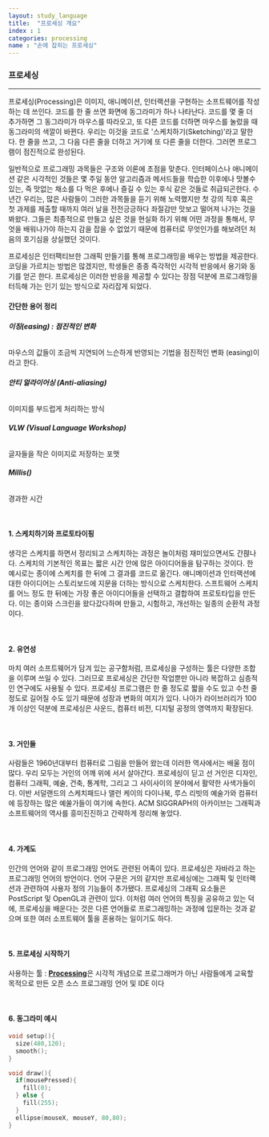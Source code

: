 ```yaml
---
layout: study_language
title:  "프로세싱 개요"
index : 1
categories: processing
name : "손에 잡히는 프로세싱"
---
```


### **프로세싱**
<hr/>

프로세싱(Processing)은 이미지, 애니메이션, 인터랙션을 구현하는 소프트웨어를 작성하는 데 쓰인다. 코드를 한 줄 쓰면 화면에 동그라미가 하나 나타난다. 코드를 몇 줄 더 추가하면 그 동그라미가 마우스를 따라오고, 또 다른 코드를 더하면 마우스를 눌렀을 때 동그라미의 색깔이 바뀐다. 우리는 이것을 코드로 '스케치하기(Sketching)'라고 말한다. 한 줄을 쓰고, 그 다음 다른 줄을 더하고 거기에 또 다른 줄을 더한다. 그러면 프로그램이 점진적으로 완성된다.

일반적으로 프로그래밍 과목들은 구조와 이론에 초점을 맞춘다. 인터페이스나 애니메이션 같은 시각적인 것들은 몇 주일 동안 알고리즘과 메서드들을 학습한 이후에나 맛볼수 있는, 즉 맛없는 채소를 다 먹은 후에나 즐길 수 있는 후식 같은 것들로 취급되곤한다. 수년간 우리는, 많은 사람들이 그러한 과목들을 듣기 위해 노력했지만 첫 강의 직후 혹은 첫 과제를 제출할 때까지 여러 날을 전전긍긍하다 좌절감만 맛보고 떨어져 나가는 것을 봐왔다. 그들은 최종적으로 만들고 싶은 것을 현실화 하기 위해 어떤 과정을 통해서, 무엇을 배워나가야 하는지 감을 잡을 수 없었기 때문에 컴퓨터로 무엇인가를 해보려던 처음의 호기심을 상실했던 것이다.

프로세싱은 인터팩티브한 그래픽 만들기를 통해 프로그래밍을 배우는 방법을 제공한다. 코딩을 가르치는 방법은 많겠지만, 학생들은 종종 즉각적인 시각적 반응에서 용기와 동기를 얻곤 한다. 프로세싱은 이러한 반응을 제공할 수 있다는 장점 덕분에 프로그래밍을 터득해 가는 인기 있는 방식으로 자리잡게 되었다. 

#### **간단한 용어 정리**

###### **이징(easing) : 점진적인 변화**

마우스의 값들이 조금씩 지연되어 느슨하게 반영되는 기법을 점진적인 변화 (easing)이라고 한다.

###### **안티 얼라이어싱 (Anti-aliasing)**

이미지를 부드럽게 처리하는 방식

###### **VLW (Visual Language Workshop)**

글자들을 작은 이미지로 저장하는 포맷

###### **Millis()**

경과한 시간

<br/>


#### **1. 스케치하기와 프로토타이핑**

생각은 스케치를 하면서 정리되고 스케치하는 과정은 놀이처럼 재미있으면서도 간펺나다. 스케치의 기본적인 목표는 짧은 시간 안에 많은 아이디어들을 탐구하는 것이다. 한 예시로는 종이에 스케치를 한 뒤에 그 결과를 코드로 옮긴다. 애니메이션과 인터랙션에 대한 아이디어는 스토리보드에 지문을 더하는 방식으로 스케치한다. 스프트웨어 스케치를 어느 정도 한 뒤에는 가장 좋은 아이디어들을 선택하고 결합하여 프로토타입을 만든다. 이는 종이와 스크린을 왔다갔다하며 만들고, 시험하고, 개선하는 일종의 순환적 과정이다.

<br/>

#### **2. 유연성**

마치 여러 소프트웨어가 담겨 있는 공구함처럼, 프로세싱을 구성하는 툴은 다양한 조합을 이루며 쓰일 수 있다. 그러므로 프로세싱은 간단한 작업뿐만 아니라 복잡하고 심층적인 연구에도 사용될 수 있다. 프로세싱 프로그램은 한 줄 정도로 짧을 수도 있고 수천 줄 정도로 길어질 수도 있기 때문에 성장과 변화의 여지가 있다. 나아가 라이브러리가 100개 이상인 덕분에 프로세싱은 사운드, 컴퓨터 비전, 디지털 공정의 영역까지 확장된다.

<br/>



#### **3. 거인들**

사람들은 1960년대부터 컴퓨터로 그림을 만들어 왔는데 이러한 역사에서는 배울 점이 많다. 우리 모두는 거인의 어깨 위에 서서 살아간다. 프로세싱이 딛고 선 거인은 디자인, 컴퓨터 그래픽, 예술, 건축, 통계학, 그리고 그 사이사이의 분야에서 활약한 사색가들이다. 이반 서덜랜드의 스케치패드나 앨런 케이의 다이나북, 루스 리빗의 예술가와 컴퓨터에 등장하는 많은 예쑬가들이 여기에 속한다. ACM SIGGRAPH의 아카이브는 그래픽과 소프트웨어의 역사를 흥미진진하고 간략하게 정리해 놓았다.

<br/>

#### **4. 가계도**

인간의 언어와 같이 프로그래밍 언어도 관련된 어족이 있다. 프로세싱은 자바라고 하는 프로그래밍 언어의 방언이다. 언어 구문은 거의 같지만 프로세싱에는 그래픽 및 인터랙션과 관련하여 사용자 정의 기능들이 추가됐다. 프로세싱의 그래픽 요소들은 PostScript 및 OpenGL과 관련이 있다. 이처럼 여러 언어의 특징을 공유하고 있는 덕에, 프로세싱을 배운다는 것은 다른 언어들로 프로그래밍하는 과정에 입문하는 것과 같으며 또한 여러 소프트웨어 툴을 혼용하는 일이기도 하다.

<br/>

#### **5. 프로세싱 시작하기**

사용하는 툴 : [**Processing**](https://processing.org/)은 시각적 개념으로 프로그래머가 아닌 사람들에게 교육할 목적으로 만든 오픈 소스 프로그래밍 언어 및 IDE 이다

<br/>


  
#### **6. 동그라미 예시**
```c
void setup(){
  size(480,120);
  smooth();
}

void draw(){
  if(mousePressed){
    fill(0);
  } else {
    fill(255);
  }
  ellipse(mouseX, mouseY, 80,80);
}
```

<br/>
